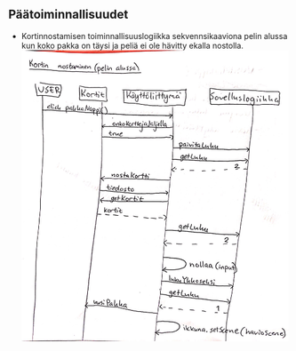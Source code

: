 ## Päätoiminnallisuudet

* Kortinnostamisen toiminnallisuuslogiikka sekvennsikaaviona pelin alussa kun koko pakka on täysi ja peliä ei ole hävitty ekalla nostolla. 
  ![alt text](https://github.com/hagstr/Ohjelmistotekniikka/blob/master/Dokumentointi/IMG_0736.JPG)
